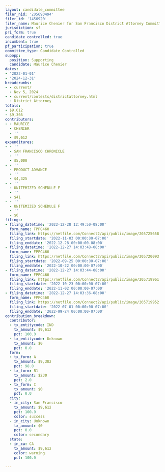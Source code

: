 ```yaml
---
layout: candidate_committee
filer_nid: '205693494'
filer_id: '1456920'
filer_name: Maurice Chenier for San Francisco District Attorney Committee 2022
jurisdiction: sf
pri_form: true
candidate_controlled: true
incumbent: true
pf_participation: true
committee_type: Candidate Controlled
supopp:
  position: Supporting
  candidate: Maurice Chenier
dates:
- '2022-01-01'
- '2024-12-31'
breadcrumbs:
- - current/
  - Nov 5, 2024
- - current/contests/districtattorney.html
  - District Attorney
totals:
- $9,612
- $9,366
contributors:
- - MAURICE
  - CHENIER
  - ''
  - $9,612
expenditures:
- - ''
  - SAN FRANCISCO CHRONICLE
  - ''
  - $5,000
- - ''
  - PRODUCT ADVANCE
  - ''
  - $4,325
- - ''
  - UNITEMIZED SCHEDULE E
  - ''
  - $41
- - ''
  - UNITEMIZED SCHEDULE F
  - ''
  - $0
filings:
- filing_datetime: '2022-12-28 12:49:50-08:00'
  form_name: FPPC460
  filing_link: https://netfile.com/Connect2/api/public/image/205725658
  filing_startdate: '2022-11-03 00:00:00-07:00'
  filing_enddate: '2022-12-28 00:00:00-08:00'
- filing_datetime: '2022-12-27 14:03:48-08:00'
  form_name: FPPC460
  filing_link: https://netfile.com/Connect2/api/public/image/205720093
  filing_startdate: '2022-09-25 00:00:00-07:00'
  filing_enddate: '2022-10-22 00:00:00-07:00'
- filing_datetime: '2022-12-27 14:03:44-08:00'
  form_name: FPPC460
  filing_link: https://netfile.com/Connect2/api/public/image/205719961
  filing_startdate: '2022-10-23 00:00:00-07:00'
  filing_enddate: '2022-11-02 00:00:00-07:00'
- filing_datetime: '2022-12-27 14:03:36-08:00'
  form_name: FPPC460
  filing_link: https://netfile.com/Connect2/api/public/image/205719952
  filing_startdate: '2022-07-01 00:00:00-07:00'
  filing_enddate: '2022-09-24 00:00:00-07:00'
contribution_breakdown:
  contributor:
  - tx_entitycode: IND
    tx_amount: $9,612
    pct: 100.0
  - tx_entitycode: Unknown
    tx_amount: $0
    pct: 0.0
  form:
  - tx_form: A
    tx_amount: $9,382
    pct: 98.0
  - tx_form: B1
    tx_amount: $230
    pct: 2.0
  - tx_form: C
    tx_amount: $0
    pct: 0.0
  city:
  - in_city: San Francisco
    tx_amount: $9,612
    pct: 100.0
    color: success
  - in_city: Unknown
    tx_amount: $0
    pct: 0.0
    color: secondary
  state:
  - in_ca: CA
    tx_amount: $9,612
    color: warning
    pct: 100.0

---
```

